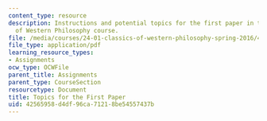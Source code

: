 ```yaml
---
content_type: resource
description: Instructions and potential topics for the first paper in the Classics
  of Western Philosophy course.
file: /media/courses/24-01-classics-of-western-philosophy-spring-2016/42565958d4df96ca71218be54557437b_MIT24_01S16_Paper1.pdf
file_type: application/pdf
learning_resource_types:
- Assignments
ocw_type: OCWFile
parent_title: Assignments
parent_type: CourseSection
resourcetype: Document
title: Topics for the First Paper
uid: 42565958-d4df-96ca-7121-8be54557437b
---
```

